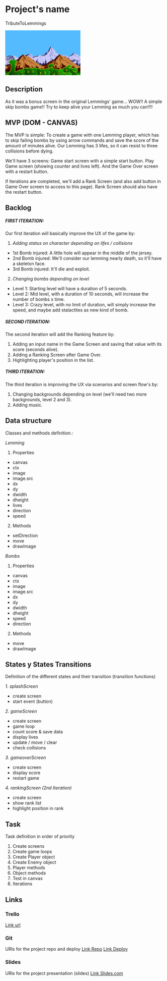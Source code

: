 # Project's name
TributeToLemmings

![TributeToLemmings](lemmings-preview.jpg)

## Description
As it was a bonus screen in the original Lemmings' game... WOW!! A simple skip bombs game!! Try to keep alive your Lemming as much you can!!!!


## MVP (DOM - CANVAS)
The MVP is simple: To create a game with one Lemming player, which has to skip failing bombs by using arrow commands and save the score of the amount of minutes alive. Our Lemming has 3 lifes, so it can resist to three collisions before dying.

We'll have 3 screens: Game start screen with a simple start button. Play Game screen (showing counter and lives left). And the Game Over screen with a restart button.

If iterations are completed, we'll add a Rank Screen (and also add button in Game Over screen to access to this page). Rank Screen should also have the restart button.


## Backlog
##### FIRST ITERATION:
Our first iteration will basically improve the UX of the game by:
1. *Adding status on character depending on lifes / collisions*
- 1st Bomb injured: A little hole will appear in the middle of the jersey.
- 2nd Bomb injured: We'll consider our lemming nearly death, so it'll have a skeleton face.
- 3rd Bomb injured: It'll die and exploit.

2. *Changing bombs depending on level*
- Level 1: Starting level will have a duration of 5 seconds.
- Level 2: Mid level, with a duration of 10 seconds, will increase the number of bombs x time.
- Level 3: Crazy level, with no limit of duration, will simply increase the speed, and maybe add stalactites as new kind of bomb.

##### SECOND ITERATION:
The second iteration will add the Ranking feature by:
1. Adding an input name in the Game Screen and saving that value with its score (seconds alive).
2. Adding a Ranking Screen after Game Over.
3. Highlighting player's position in the list.

##### THIRD ITERATION:
The third iteration is improving the UX via scenarios and screen flow's by:
1. Changing backgrounds depending on level (we'll need two more backgrounds, level 2 and 3).
2. Adding music.


## Data structure
Classes and methods definition.:

*Lemming*
1. Properties
  * canvas
  * ctx
  * image
  * image.src
  * dx
  * dy
  * dwidth
  * dheight
  * lives
  * direction
  * speed
  
2. Methods
  * setDirection
  * move
  * drawImage

*Bombs*
1. Properties
  * canvas
  * ctx
  * image
  * image.src
  * dx
  * dy
  * dwidth
  * dheight
  * speed
  * direction

2. Methods
  * move
  * drawImage


## States y States Transitions
Definition of the different states and their transition (transition functions)

*1. splashScreen*
  * create screen
  * start event (button)

*2. gameScreen*
  * create screen
  * game loop
  * count score & save data
  * display lives
  * update / move / clear
  * check collisions

*3. gameoverScreen*
  * create screen
  * display score
  * restart game
  
*4. rankingScreen (2nd Iteration)*
  * create screen
  * show rank list
  * highlight position in rank


## Task
Task definition in order of priority
1. Create screens
2. Create game loops
3. Create Player object
4. Create Enemy object
5. Player methods
6. Object methods
7. Test in canvas
8. Iterations

## Links


### Trello
[Link url](https://trello.com/b/m0jmTCtD)


### Git
URls for the project repo and deploy
[Link Repo](https://github.com/annacv/TributeToLemmings)
[Link Deploy](https://annacv.github.io/TributeToLemmings/)


### Slides
URls for the project presentation (slides)
[Link Slides.com](http://slides.com)
